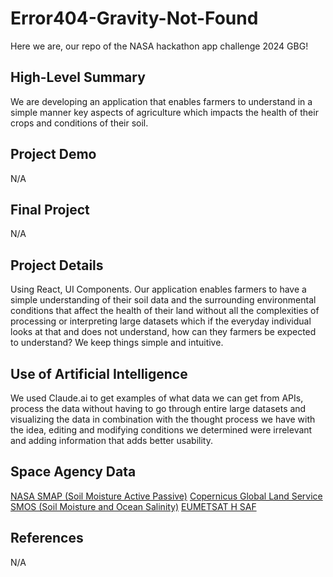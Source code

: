 # Error404-Gravity-Not-Found
Here we are, our repo of the NASA hackathon app challenge 2024 GBG!

## High-Level Summary
We are developing an application that enables farmers to understand in a simple manner key aspects of agriculture which impacts the health of their crops and conditions of their soil.

## Project Demo
N/A

## Final Project
N/A

## Project Details
Using React, UI Components. Our application enables farmers to have a simple understanding of their soil data and the surrounding environmental conditions that affect the health of their land without all the complexities of processing or interpreting large datasets which if the everyday individual looks at that and does not understand, how can they farmers be expected to understand? We keep things simple and intuitive.

## Use of Artificial Intelligence
We used Claude.ai to get examples of what data we can get from APIs, process the data without having to go through entire large datasets and visualizing the data in combination with the thought process we have with the idea, editing and modifying conditions we determined were irrelevant and adding information that adds better usability.

## Space Agency Data
[NASA SMAP (Soil Moisture Active Passive)](https://smap.jpl.nasa.gov/)
[Copernicus Global Land Service](https://land.copernicus.eu/en)
[SMOS (Soil Moisture and Ocean Salinity)](https://earth.esa.int/eogateway/missions/smos)
[EUMETSAT H SAF](https://www.eumetsat.int/h-saf)

## References
N/A
